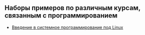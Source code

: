 ## Наборы примеров по различным курсам, связанным с программированием

* [Введение в системное программирование под Linux](linux-system-programming-overview)
